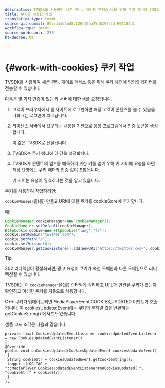 ```yaml
---
description: TVSDK를 사용하여 세션 관리, 게이트 액세스 등을 위해 쿠키 헤더에 임의의 데이터를 전송할 수 있습니다.
title: 쿠키를 사용한 작업
translation-type: tm+mt
source-git-commit: 89bdda1d4bd5c126f19ba75a819942df901183d1
workflow-type: tm+mt
source-wordcount: '236'
ht-degree: 0%

---
```



# {#work-with-cookies} 쿠키 작업

TVSDK를 사용하여 세션 관리, 게이트 액세스 등을 위해 쿠키 헤더에 임의의 데이터를 전송할 수 있습니다.

다음은 몇 가지 인증이 있는 키 서버에 대한 샘플 요청입니다.

1. 고객이 브라우저에서 웹 사이트에 로그인하면 해당 고객이 콘텐츠를 볼 수 있음을 나타내는 로그인이 표시됩니다.
1. 라이센스 서버에서 요구하는 내용을 기반으로 응용 프로그램에서 인증 토큰을 생성합니다.

   이 값은 TVSDK로 전달됩니다.
1. TVSDK는 쿠키 헤더에 이 값을 설정합니다.
1. TVSDK가 콘텐트의 암호를 해독하기 위한 키를 얻기 위해 키 서버에 요청을 하면 해당 요청에는 쿠키 헤더의 인증 값이 포함됩니다.

   키 서버는 요청이 유효하다는 것을 알고 있습니다.

쿠키를 사용하여 작업하려면:

`cookieManager`을(를) 만들고 URI에 대한 쿠키를 cookieStore에 추가합니다.

예:

```java
CookieManager cookieManager=new CookieManager(); 
CookieHandler.setDefault(cookieManager);  
HttpCookie cookie=new HttpCookie("lang","fr"); 
cookie.setDomain("twitter.com");  
cookie.setPath("/"); 
cookie.setVersion(0); 
cookieManager.getCookieStore().add(newURI("https://twitter.com/"),cookie);
```

>[!TIP]
>
>302 리디렉션이 활성화되면, 광고 요청이 쿠키가 속한 도메인과 다른 도메인으로 리디렉션될 수 있습니다.

TVSDK는 이 `cookieManager`을(를) 런타임에 쿼리하고 URL과 연관된 쿠키가 있는지 확인하고 이러한 쿠키를 자동으로 사용합니다.

C++ 쿠키가 업데이트되면 MediaPlayerEvent.COOKIES_UPDATED 이벤트가 호출됩니다. 이 cookiesUpdatedEvent에는 쿠키의 문자열 값을 반환하는 getCookieString() 메서드가 있습니다.

샘플 코드 조각은 다음과 같습니다.

```
private final CookiesUpdatedEventListener cookiesUpdatedEventListener = new CookiesUpdatedEventListener()  
{ 
@Override 
public void onCookiesUpdated(CookiesUpdatedEvent cookiesUpdatedEvent) 
 { 
 String cookieStr = cookiesUpdatedEvent.getCookieString();  
 logger.i(LOG_TAG + "::MediaPlayer.CookiesUpdatedEventListener#onCookiesUpdated()", "cookieStr " + cookieStr);  
 }  
};
```

